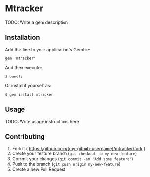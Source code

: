 # Mtracker

TODO: Write a gem description

## Installation

Add this line to your application's Gemfile:

    gem 'mtracker'

And then execute:

    $ bundle

Or install it yourself as:

    $ gem install mtracker

## Usage

TODO: Write usage instructions here

## Contributing

1. Fork it ( https://github.com/[my-github-username]/mtracker/fork )
2. Create your feature branch (`git checkout -b my-new-feature`)
3. Commit your changes (`git commit -am 'Add some feature'`)
4. Push to the branch (`git push origin my-new-feature`)
5. Create a new Pull Request
